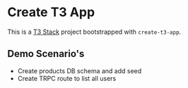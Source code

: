 # Create T3 App

This is a [T3 Stack](https://create.t3.gg/) project bootstrapped with `create-t3-app`.

## Demo Scenario's

- Create products DB schema and add seed 
- Create TRPC route to list all users